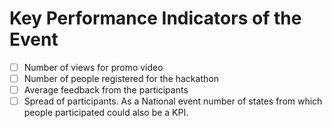 # Key Performance Indicators of the Event

- [ ] Number of views for promo video
- [ ] Number of people registered for the hackathon
- [ ] Average feedback from the participants
- [ ] Spread of participants. As a National event number of states from which people participated could also be a KPI. 
